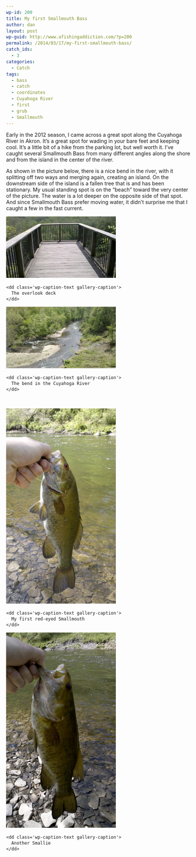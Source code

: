 ```yaml
---
wp-id: 200
title: My first Smallmouth Bass
author: dan
layout: post
wp-guid: http://www.afishingaddiction.com/?p=200
permalink: /2014/03/17/my-first-smallmouth-bass/
catch_ids:
  - 3
categories:
  - Catch
tags:
  - bass
  - catch
  - coordinates
  - Cuyahoga River
  - first
  - grub
  - Smallmouth
---
```

Early in the 2012 season, I came across a great spot along the Cuyahoga River in Akron. It&#8217;s a great spot for wading in your bare feet and keeping cool. It&#8217;s a little bit of a hike from the parking lot, but well worth it. I&#8217;ve caught several Smallmouth Bass from many different angles along the shore and from the island in the center of the river.

As shown in the picture below, there is a nice bend in the river, with it splitting off two ways and merging again, creating an island. On the downstream side of the island is a fallen tree that is and has been stationary. My usual standing spot is on the &#8220;beach&#8221; toward the very center of the picture. The water is a lot deeper on the opposite side of that spot. And since Smallmouth Bass prefer moving water, it didn&#8217;t surprise me that I caught a few in the fast current.

<div id='gallery-8' class='gallery galleryid-200 gallery-columns-2 gallery-size-responsive-300'>
  <dl class='gallery-item'>
    <dt class='gallery-icon landscape'>
      <a href="/images/the-overlook-deck-2592x1456.jpg" rel="lightbox[gallery-8]"><img width="300" height="168" src="/images/the-overlook-deck-2592x1456.jpg" class="attachment-responsive-300" alt="The overlook deck" /></a>
    </dt>
    
    <dd class='wp-caption-text gallery-caption'>
      The overlook deck
    </dd>
  </dl>
  
  <dl class='gallery-item'>
    <dt class='gallery-icon landscape'>
      <a href="/images/a-bend-in-the-Cuyahoga-River-2592x1456.jpg" rel="lightbox[gallery-8]"><img width="300" height="168" src="/images/a-bend-in-the-Cuyahoga-River-2592x1456.jpg" class="attachment-responsive-300" alt="A bend in the Cuyahoga River" /></a>
    </dt>
    
    <dd class='wp-caption-text gallery-caption'>
      The bend in the Cuyahoga River
    </dd>
  </dl>
  
  <br style="clear: both" />
  
  <dl class='gallery-item'>
    <dt class='gallery-icon portrait'>
      <a href="/images/a-red-eyed-smallmouth-bass-1456x2592.jpg" rel="lightbox[gallery-8]"><img width="300" height="534" src="/images/a-red-eyed-smallmouth-bass-1456x2592.jpg" class="attachment-responsive-300" alt="A red-eyed smallmouth bass" /></a>
    </dt>
    
    <dd class='wp-caption-text gallery-caption'>
      My first red-eyed Smallmouth
    </dd>
  </dl>
  
  <dl class='gallery-item'>
    <dt class='gallery-icon portrait'>
      <a href="/images/a-smallmouth-bass-1456x2592.jpg" rel="lightbox[gallery-8]"><img width="300" height="534" src="/images/a-smallmouth-bass-1456x2592.jpg" class="attachment-responsive-300" alt="A smallmouth bass" /></a>
    </dt>
    
    <dd class='wp-caption-text gallery-caption'>
      Another Smallie
    </dd>
  </dl>
  
  <br style="clear: both" />
</div>
